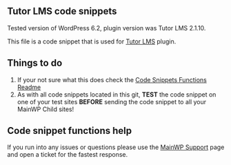 ## Tutor LMS code snippets

Tested version of WordPress 6.2, plugin version was Tutor LMS 2.1.10.

This file is a code snippet that is used for [Tutor LMS](https://wordpress.org/plugins/tutor/) plugin. 

## Things to do

1. If your not sure what this does check the [Code Snippets Functions Readme](https://github.com/mainwp/Code-Snippets-Functions/blob/master/README.md)
2. As with all code snippets located in this git, **TEST** the code snippet on one of your test sites **BEFORE** sending the code snippet to all your MainWP Child sites!

## Code snippet functions help

If you run into any issues or questions please use the [MainWP Support](https://mainwp.com/support/) page and open a ticket for the fastest response.
